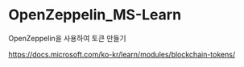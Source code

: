 # OpenZeppelin_MS-Learn
OpenZeppelin을 사용하여 토큰 만들기





https://docs.microsoft.com/ko-kr/learn/modules/blockchain-tokens/
